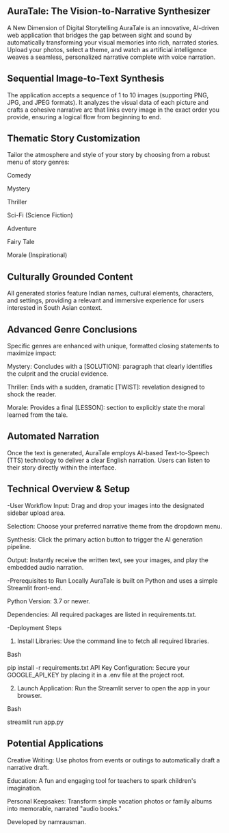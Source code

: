 ## AuraTale: The Vision-to-Narrative Synthesizer
A New Dimension of Digital Storytelling
AuraTale is an innovative, AI-driven web application that bridges the gap between sight and sound by automatically transforming your visual memories into rich, narrated stories. Upload your photos, select a theme, and watch as artificial intelligence weaves a seamless, personalized narrative complete with voice narration.

## Sequential Image-to-Text Synthesis
The application accepts a sequence of 1 to 10 images (supporting PNG, JPG, and JPEG formats). It analyzes the visual data of each picture and crafts a cohesive narrative arc that links every image in the exact order you provide, ensuring a logical flow from beginning to end.

## Thematic Story Customization
Tailor the atmosphere and style of your story by choosing from a robust menu of story genres:

Comedy

Mystery

Thriller

Sci-Fi (Science Fiction)

Adventure

Fairy Tale

Morale (Inspirational)

## Culturally Grounded Content
All generated stories feature Indian names, cultural elements, characters, and settings, providing a relevant and immersive experience for users interested in South Asian context.

## Advanced Genre Conclusions
Specific genres are enhanced with unique, formatted closing statements to maximize impact:

Mystery: Concludes with a [SOLUTION]: paragraph that clearly identifies the culprit and the crucial evidence.

Thriller: Ends with a sudden, dramatic [TWIST]: revelation designed to shock the reader.

Morale: Provides a final [LESSON]: section to explicitly state the moral learned from the tale.

## Automated Narration
Once the text is generated, AuraTale employs AI-based Text-to-Speech (TTS) technology to deliver a clear English narration. Users can listen to their story directly within the interface.

## Technical Overview & Setup
-User Workflow
Input: Drag and drop your images into the designated sidebar upload area.

Selection: Choose your preferred narrative theme from the dropdown menu.

Synthesis: Click the primary action button to trigger the AI generation pipeline.

Output: Instantly receive the written text, see your images, and play the embedded audio narration.

-Prerequisites to Run Locally
AuraTale is built on Python and uses a simple Streamlit front-end.

Python Version: 3.7 or newer.

Dependencies: All required packages are listed in requirements.txt.

-Deployment Steps
1. Install Libraries: Use the command line to fetch all required libraries.

Bash

pip install -r requirements.txt
API Key Configuration: Secure your GOOGLE_API_KEY by placing it in a .env file at the project root.

2. Launch Application: Run the Streamlit server to open the app in your browser.

Bash

streamlit run app.py

## Potential Applications
Creative Writing: Use photos from events or outings to automatically draft a narrative draft.

Education: A fun and engaging tool for teachers to spark children's imagination.

Personal Keepsakes: Transform simple vacation photos or family albums into memorable, narrated "audio books."

Developed by namrausman.